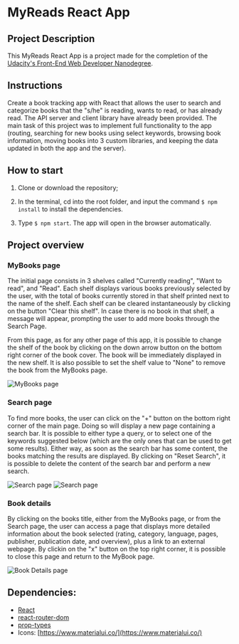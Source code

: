 # MyReads React App

## Project Description

This MyReads React App is a project made for the completion of the [Udacity's Front-End Web Developer Nanodegree](https://www.udacity.com/course/front-end-web-developer-nanodegree--nd001?v=fe1).

## Instructions

Create a book tracking app with React that allows the user to search and categorize books that the "s/he" is reading, wants to read, or has already read. The API server and client library have already been provided. The main task of this project was to implement full functionality to the app (routing, searching for new books using select keywords, browsing book information, moving books into 3 custom libraries, and keeping the data updated in both the app and the server).

## How to start

1. Clone or download the repository;

2. In the terminal, cd into the root folder, and input the command `$ npm install` to install the dependencies.

3. Type `$ npm start`. The app will open in the browser automatically.

## Project overview

### MyBooks page

The initial page consists in 3 shelves called "Currently reading", "Want to read", and "Read". Each shelf displays various books previously selected by the user, with the total of books currently stored in that shelf printed next to the name of the shelf. Each shelf can be cleared instantaneously by clicking on the button "Clear this shelf". In case there is no book in that shelf, a message will appear, prompting the user to add more books through the Search Page.

From this page, as for any other page of this app, it is possible to change the shelf of the book by clicking on the down arrow button on the bottom right corner of the book cover. The book will be immediately displayed in the new shelf. It is also possible to set the shelf value to "None" to remove the book from the MyBooks page.

![MyBooks page](screenshots/My_Books.jpg)

### Search page

To find more books, the user can click on the "+" button on the bottom right corner of the main page. Doing so will display a new page containing a search bar. It is possible to either type a query, or to select one of the keywords suggested below (which are the only ones that can be used to get some results). Either way, as soon as the search bar has some content, the books matching the results are displayed. By clicking on "Reset Search", it is possible to delete the content of the search bar and perform a new search.

![Search page](screenshots/Search_Page_1.jpg)
![Search page](screenshots/Search_Page_2.jpg)

### Book details

By clicking on the books title, either from the MyBooks page, or from the Search page, the user can access a page that displays more detailed information about the book selected (rating, category, language, pages, publisher, publication date, and overview), plus a link to an external webpage. By clickin on the "x" button on the top right corner, it is possible to close this page and return to the MyBook page.

![Book Details page](screenshots/Book_Details.jpg)

## Dependencies:

- [React](https://reactjs.org/)
- [react-router-dom](https://github.com/ReactTraining/react-router/tree/master/packages/react-router-dom)
- [prop-types](https://www.npmjs.com/package/prop-types)
- Icons: [https://www.materialui.co/](https://www.materialui.co/)
